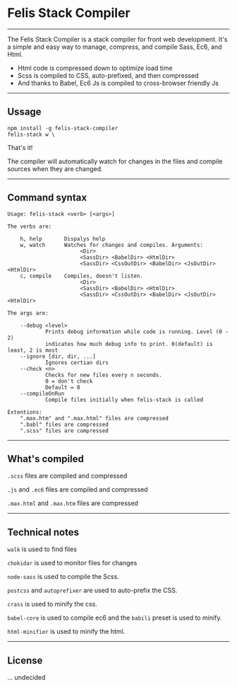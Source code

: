 # Felis Stack Compiler

----
The Felis Stack Compiler is a stack compiler for front web development.
It's a simple and easy way to manage, compress, and compile Sass, Ec6, and Html.

- Html code is compressed down to optimize load time
- Scss is compiled to CSS, auto-prefixed, and then compressed
- And thanks to Babel, Ec6 Js is compiled to cross-browser friendly Js

----
## Ussage

```
npm install -g felis-stack-compiler
felis-stack w \
```
That's it!

The compiler will automatically watch for changes in the files and compile sources when they are changed.

---
## Command syntax

```
Usage: felis-stack <verb> [<args>]

The verbs are:

	h, help       Dispalys help
	w, watch      Watches for changes and compiles. Arguments:
					   <Dir>
					   <SassDir> <BabelDir> <HtmlDir>
					   <SassDir> <CssOutDir> <BabelDir> <JsOutDir> <HtmlDir>
	c, compile    Compiles, doesn't listen.
					   <Dir>
					   <SassDir> <BabelDir> <HtmlDir>
					   <SassDir> <CssOutDir> <BabelDir> <JsOutDir> <HtmlDir>

The args are:

	--debug <level>
			Prints debug information while code is running. Level (0 - 2)
			indicates how much debug info to print. 0(default) is least, 2 is most
	--ignore [dir, dir, ...]
			Ignores certian dirs
	--check <n>
			Checks for new files every n seconds.
			0 = don't check
			Default = 0
	--compileOnRun
			Compile files initially when felis-stack is called

Extentions:
	".max.htm" and ".max.html" files are compressed
	".babl" files are compressed
	".scss" files are compressed
```

----
## What's compiled

`.scss` files are compiled and compressed

`.js` and `.ec6` files are compiled and compressed

`.max.html` and `.max.htm` files are compressed

---
## Technical notes

`walk` is used to find files

`chokidar` is used to monitor files for changes

`node-sass` is used to compile the Scss.

`postcss` and `autoprefixer` are used to auto-prefix the CSS.

`crass` is used to minify the css.

`babel-core` is used to compile ec6 and the `babili` preset is used to minify.

`html-minifier` is used to minify the html.

---

## License

... undecided

